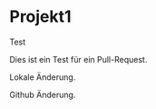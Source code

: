 Projekt1
========

Test

Dies ist ein Test für ein Pull-Request.

Lokale Änderung.

Github Änderung.
